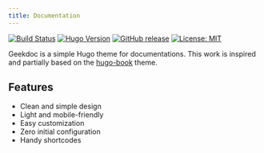 ```yaml
---
title: Documentation
---
```


[![Build Status](https://img.shields.io/drone/build/xoxys/hugo-geekdoc?logo=drone)](https://cloud.drone.io/xoxys/hugo-geekdoc)
[![Hugo Version](https://img.shields.io/badge/hugo-0.65-blue.svg)](https://gohugo.io)
[![GitHub release](https://img.shields.io/github/v/release/xoxys/hugo-geekdoc)](https://github.com/xoxys/hugo-geekdoc/releases/latest)
[![License: MIT](https://img.shields.io/github/license/xoxys/hugo-geekdoc)](https://github.com/xoxys/hugo-geekdoc/blob/master/LICENSE)

Geekdoc is a simple Hugo theme for documentations. This work is inspired and partially based on the [hugo-book](https://github.com/alex-shpak/hugo-book) theme.

## Features

- Clean and simple design
- Light and mobile-friendly
- Easy customization
- Zero initial configuration
- Handy shortcodes

